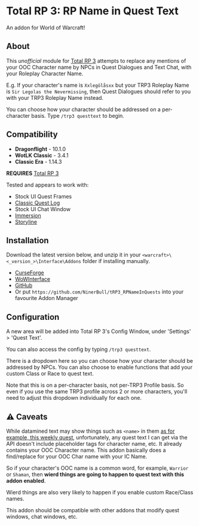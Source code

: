 # Total RP 3: RP Name in Quest Text
An addon for World of Warcraft!

## About
This _unofficial_ module for [Total RP 3](https://github.com/Total-RP/Total-RP-3) attempts to replace any mentions of your OOC Character name by NPCs in Quest Dialogues and Text Chat, with your Roleplay Character Name.

E.g. If your character's name is `Xxlegölåsxx` but your TRP3 Roleplay Name is `Sir Legolas the Nevermissing`, then Quest Dialogues should refer to you with your TRP3 Roleplay Name instead.

You can choose how your character should be addressed on a per-character basis. Type `/trp3 questtext` to begin.

## Compatibility
* **Dragonflight** - 10.1.0
* **WotLK Classic** - 3.4.1
* **Classic Era** - 1.14.3

**REQUIRES** [Total RP 3](https://github.com/Total-RP/Total-RP-3)

Tested and appears to work with:
* Stock UI Quest Frames
* [Classic Quest Log](https://www.curseforge.com/wow/addons/classic-quest-log)
* Stock UI Chat Window
* [Immersion](https://www.curseforge.com/wow/addons/immersion)
* [Storyline](https://github.com/Total-RP/Storyline)


## Installation
Download the latest version below, and unzip it in your `<warcraft>\<_version_>\Interface\Addons` folder if installing manually.

* [CurseForge](https://www.curseforge.com/wow/addons/trp3-rpnameinquests)
* [WoWInterface](https://www.wowinterface.com/downloads/fileinfo.php?id=26545)
* [GitHub](https://github.com/NinerBull/tRP3_RPNameInQuests/releases/latest)
* Or put `https://github.com/NinerBull/tRP3_RPNameInQuests` into your favourite Addon Manager


## Configuration
A new area will be added into Total RP 3's Config Window, under 'Settings' > 'Quest Text'.

You can also access the config by typing `/trp3 questtext`. 

There is a dropdown here so you can choose how your character should be addressed by NPCs. You can also choose to enable functions that add your custom Class or Race to quest text.

Note that this is on a per-character basis, not per-TRP3 Profile basis. So even if you use the same TRP3 profile across 2 or more characters, you'll need to adjust this dropdown individually for each one.

## :warning: Caveats
While datamined text may show things such as `<name>` in them [as for example, this weekly quest](https://www.wowhead.com/quest=72068), unfortunately, any quest text I can get via the API doesn't include placeholder tags for character name, etc. It already contains your OOC Character name. This addon basically does a find/replace for your OOC Char name with your IC Name.

So if your character's OOC name is a common word, for example, `Warrior` or `Shaman`, then **wierd things are going to happen to quest text with this addon enabled**.

Wierd things are also very likely to happen if you enable custom Race/Class names.

This addon should be compatible with other addons that modify quest windows, chat windows, etc.
